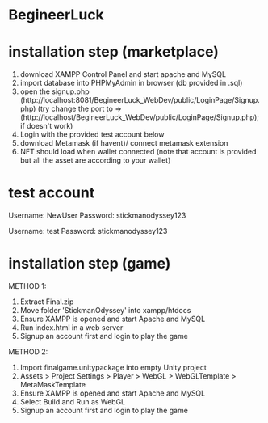 # BegineerLuck

# installation step (marketplace)

1. download XAMPP Control Panel and start apache and MySQL
2. import database into PHPMyAdmin in browser (db provided in .sql)
3. open the signup.php (http://localhost:8081/BegineerLuck_WebDev/public/LoginPage/Signup.php) (try change the port to => (http://localhost/BegineerLuck_WebDev/public/LoginPage/Signup.php); if doesn't work)
4. Login with the provided test account below
5. download Metamask (if havent)/ connect metamask extension
6. NFT should load when wallet connected (note that account is provided but all the asset are according to your wallet)

# test account

Username: NewUser
Password: stickmanodyssey123

Username: test
Password: stickmanodyssey123

# installation step (game)
METHOD 1:
1.  Extract Final.zip
2.  Move folder 'StickmanOdyssey' into xampp/htdocs
3.  Ensure XAMPP is opened and start Apache and MySQL
4.  Run index.html in a web server
5.  Signup an account first and login to play the game

METHOD 2:
1.  Import finalgame.unitypackage into empty Unity project
2.  Assets > Project Settings > Player > WebGL > WebGLTemplate > MetaMaskTemplate
3.  Ensure XAMPP is opened and start Apache and MySQL
4.  Select Build and Run as WebGL
5.  Signup an account first and login to play the game
